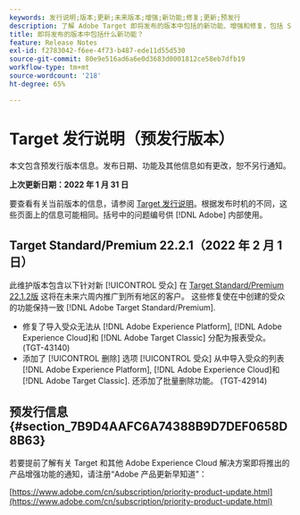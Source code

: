 ```yaml
---
keywords: 发行说明;版本;更新;未来版本;增强;新功能;修复;更新;预发行
description: 了解 Adobe Target 即将发布的版本中包括的新功能、增强和修复，包括 SDK、API 和 JavaScript 库。
title: 即将发布的版本中包括什么新功能？
feature: Release Notes
exl-id: f2783042-f6ee-4f73-b487-ede11d55d530
source-git-commit: 80e9e516ad6a6e0d3683d0001812ce58eb7dfb19
workflow-type: tm+mt
source-wordcount: '218'
ht-degree: 65%

---
```


# Target 发行说明（预发行版本）

本文包含预发行版本信息。发布日期、功能及其他信息如有更改，恕不另行通知。

**上次更新日期：2022 年 1 月 31 日**

要查看有关当前版本的信息，请参阅 [Target 发行说明](release-notes.md)。根据发布时机的不同，这些页面上的信息可能相同。括号中的问题编号供 [!DNL Adobe] 内部使用。

## Target Standard/Premium 22.2.1（2022 年 2 月 1 日）

此维护版本包含以下针对新 [!UICONTROL 受众] 在 [Target Standard/Premium 22.1.2版](/help/r-release-notes/release-notes.md) 这将在未来六周内推广到所有地区的客户。 这些修复使在中创建的受众的功能保持一致 [!DNL Adobe Target Standard/Premium].

* 修复了导入受众无法从 [!DNL Adobe Experience Platform], [!DNL Adobe Experience Cloud]和 [!DNL Adobe Target Classic] 分配为报表受众。 (TGT-43140)
* 添加了 [!UICONTROL 删除] 选项 [!UICONTROL 受众] 从中导入受众的列表 [!DNL Adobe Experience Platform], [!DNL Adobe Experience Cloud]和 [!DNL Adobe Target Classic]. 还添加了批量删除功能。 (TGT-42914)

## 预发行信息 {#section_7B9D4AAFC6A74388B9D7DEF0658D8B63}

若要提前了解有关 Target 和其他 Adobe Experience Cloud 解决方案即将推出的产品增强功能的通知，请注册“Adobe 产品更新早知道”：

[https://www.adobe.com/cn/subscription/priority-product-update.html](https://www.adobe.com/cn/subscription/priority-product-update.html)
